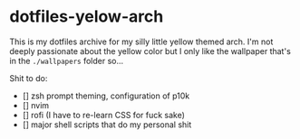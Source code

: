 #   dotfiles-yelow-arch

This is my dotfiles archive for my silly little yellow themed arch. I'm not deeply passionate about the yellow color but I only like the wallpaper that's in the `./wallpapers` folder so...

Shit to do:

- [] zsh prompt theming, configuration of p10k
- [] nvim
- [] rofi (I have to re-learn CSS for fuck sake)
- [] major shell scripts that do my personal shit
